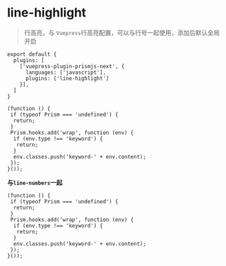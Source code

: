 # line-highlight

> 行高亮，与 `Vuepress`行高亮配置，可以与行号一起使用，添加后默认全局开启

```ts:no-mb
export default {
  plugins: [
    ['vuepress-plugin-prismjs-next', {
      languages: ['javascript'],
      plugins: ['line-highlight']
    }],
  ]
}
```

```js:no-mb:no-ln{1,3-5,9}
(function () {
 if (typeof Prism === 'undefined') {
  return;
 }
 Prism.hooks.add('wrap', function (env) {
  if (env.type !== 'keyword') {
   return;
  }
  env.classes.push('keyword-' + env.content);
 });
}());
```

**与`line-numbers`一起**

```js:no-mb{1,3-5,8}
(function () {
 if (typeof Prism === 'undefined') {
  return;
 }
 Prism.hooks.add('wrap', function (env) {
  if (env.type !== 'keyword') {
   return;
  }
  env.classes.push('keyword-' + env.content);
 });
}());
```
